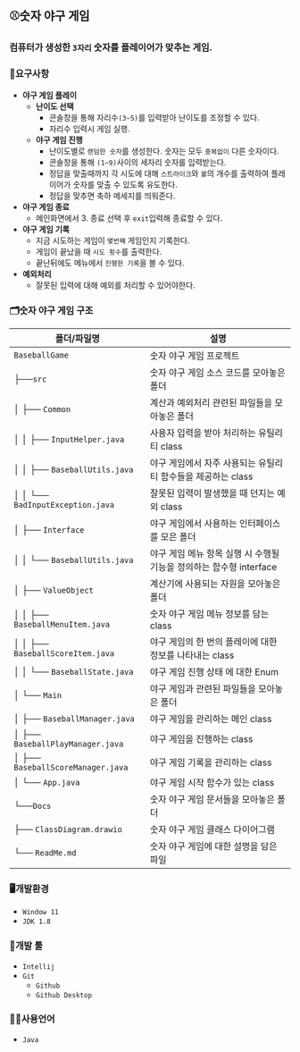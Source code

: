 ## ⚾숫자 야구 게임
### 컴퓨터가 생성한 `3자리` 숫자를 플레이어가 맞추는 게임.

### 📖요구사항
- **야구 게임 플레이**
    - **난이도 선택**
        - 콘솔창을 통해 자리수`(3~5)`를 입력받아 난이도를 조정할 수 있다.
        - 자리수 입력시 게임 실행.
    - **야구 게임 진행**
        - 난이도별로 `랜덤한 숫자`를 생성한다. 숫자는 모두 `중복없이` 다른 숫자이다.
        - 콘솔창을 통해 `(1~9)`사이의 세자리 숫자를 입력받는다.
        - 정답을 맞출때까지 각 시도에 대해 `스트라이크`와 `볼`의 개수를 출력하여 플레이어가 숫자를 맞출 수 있도록 유도한다.
        - 정답을 맞추면 축하 메세지를 띄워준다.
- **야구 게임 종료**
    - 메인화면에서 3. 종료 선택  후 `exit`입력해 종료할 수 있다.
- **야구 게임 기록**
    - 지금 시도하는 게임이 `몇번째` 게임인지 기록한다.
    - 게임이 끝났을 때 `시도 횟수`를 출력한다.
    - 끝난뒤에도 메뉴에서 `진행한 기록`을 볼 수 있다.
- **예외처리**
    - 잘못된 입력에 대해 예외를 처리할 수 있어야한다.

### 🗂️숫자 야구 게임 구조
| 폴더/파일명                                       | 설명                                     |                        
|----------------------------------------------|------------------------------------------|
| `BaseballGame`                               | 숫자 야구 게임 프로젝트 |
| ├──`src`                                     | 숫자 야구 게임 소스 코드를 모아놓은 폴더 |                
| │   ├── `Common`                             | 계산과 예외처리 관련된 파일들을 모아놓은 폴더 |
| │   │    ├── `InputHelper.java`              | 사용자 입력을 받아 처리하는 유틸리티 class |
| │   │    ├── `BaseballUtils.java`            | 야구 게임에서 자주 사용되는 유틸리티 함수들을 제공하는 class |
| │   │    └── `BadInputException.java`        | 잘못된 입력이 발생했을 때 던지는 예외 class |
| │   ├── `Interface`                          | 야구 게임에서 사용하는 인터페이스를 모은 폴더 |
| │   │    └── `BaseballUtils.java`            | 야구 게임 메뉴 항목 실행 시 수행될 기능을 정의하는 함수형 interface |
| │   ├── `ValueObject`                        | 계산기에 사용되는 자원을 모아놓은 폴더 |
| │   │    ├── `BaseballMenuItem.java`         | 숫자 야구 게임 메뉴 정보를 담는 class |
| │   │    ├── `BaseballScoreItem.java`        | 야구 게임의 한 번의 플레이에 대한 정보를 나타내는 class |
| │   │    └── `BaseballState.java`            | 야구 게임 진행 상태 에 대한 Enum |
| │   └── `Main`                               | 야구 게임과 관련된 파일들을 모아놓은 폴더 |
| │        ├── `BaseballManager.java`          | 야구 게임을 관리하는 메인 class | 
| │        ├── `BaseballPlayManager.java`      | 야구 게임을 진행하는 class | 
| │        ├── `BaseballScoreManager.java`     | 야구 게임 기록을 관리하는 class | 
| │        └── `App.java`                      | 야구 게임 시작 함수가 있는 class |
| └──`Docs`                                    | 숫자 야구 게임 문서들을 모아놓은 폴더 |
| ├── `ClassDiagram.drawio`                    | 숫자 야구 게임 클래스 다이어그램 |
| └── `ReadMe.md`                              | 숫자 야구 게임에 대한 설명을 담은 파일 |


### 🖥️개발환경
- `Window 11`
- `JDK 1.8`

### 🔨개발 툴
- `Intellij`
- `Git`
    - `Github`
    - `Github Desktop`

### 🧑‍💻사용언어
- `Java`